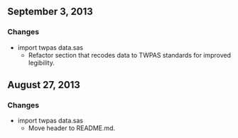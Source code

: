 ## September 3, 2013

### Changes

  - import twpas data.sas
    - Refactor section that recodes data to TWPAS standards for improved legibility.

## August 27, 2013

### Changes

  - import twpas data.sas
    - Move header to README.md.
